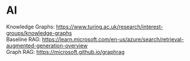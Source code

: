 # AI

<div>
Knowledge Graphs: <a href=https://www.turing.ac.uk/research/interest-groups/knowledge-graphs>https://www.turing.ac.uk/research/interest-groups/knowledge-graphs</a>
</div>
<div>
Baseline RAG: <a href=https://learn.microsoft.com/en-us/azure/search/retrieval-augmented-generation-overview>https://learn.microsoft.com/en-us/azure/search/retrieval-augmented-generation-overview</a>
</div>
<div>
Graph RAG: <a href=https://microsoft.github.io/graphrag>https://microsoft.github.io/graphrag</a>
</div>
